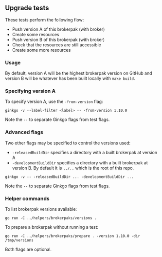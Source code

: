 ## Upgrade tests

These tests perform the following flow:
- Push version A of this brokerpak (with broker)
- Create some resources
- Push version B of this brokerpak (with broker)
- Check that the resources are still accessible
- Create some more resources

### Usage
By default, version A will be the highest brokerpak version on GitHub and
version B will be whatever has been built locally with `make build`.

### Specifying version A
To specify version A, use the `-from-version` flag:
```
ginkgo -v --label-filter <label> -- -from-version 1.10.0
```
Note the `--` to separate Ginkgo flags from test flags.

### Advanced flags
Two other flags may be specified to control the versions used:
- `-releasedBuildDir` specifies a directory with a built brokerpak at version A
- `-developmentBuildDir` specifies a directory with a built brokerpak at version B.
  By default it is `../..` which is the root of this repo.

```
ginkgo -v -- -releasedBuildDir ... -developmentBuildDir ...
```
Note the `--` to separate Ginkgo flags from test flags.

### Helper commands

To list brokerpak versions available:
```
go run -C ../helpers/brokerpaks/versions .
```

To prepare a brokerpak without running a test:
```
go run -C ../helpers/brokerpaks/prepare . -version 1.10.0 -dir /tmp/versions
```
Both flags are optional.